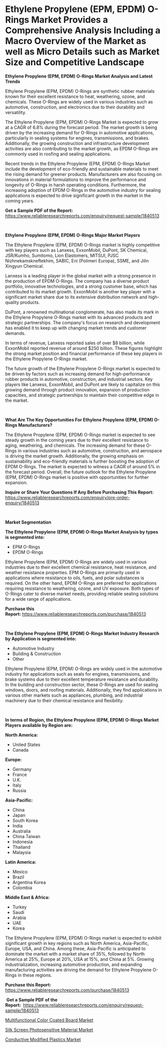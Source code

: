 <p><h1>Ethylene Propylene (EPM, EPDM) O-Rings Market Provides a Comprehensive Analysis Including a Macro Overview of the Market as well as Micro Details such as Market Size and Competitive Landscape</h1></p><p><strong>Ethylene Propylene (EPM, EPDM) O-Rings Market Analysis and Latest Trends</strong></p>
<p><p>Ethylene Propylene (EPM, EPDM) O-Rings are synthetic rubber materials known for their excellent resistance to heat, weathering, ozone, and chemicals. These O-Rings are widely used in various industries such as automotive, construction, and electronics due to their durability and versatility.</p><p>The Ethylene Propylene (EPM, EPDM) O-Rings Market is expected to grow at a CAGR of 6.8% during the forecast period. The market growth is being driven by the increasing demand for O-Rings in automotive applications, particularly in sealing systems for engines, transmissions, and brakes. Additionally, the growing construction and infrastructure development activities are also contributing to the market growth, as EPDM O-Rings are commonly used in roofing and sealing applications.</p><p>Recent trends in the Ethylene Propylene (EPM, EPDM) O-Rings Market include the development of eco-friendly and sustainable materials to meet the rising demand for greener products. Manufacturers are also focusing on innovations in material formulations to improve the performance and longevity of O-Rings in harsh operating conditions. Furthermore, the increasing adoption of EPDM O-Rings in the automotive industry for sealing applications is expected to drive significant growth in the market in the coming years.</p></p>
<p><strong>Get a Sample PDF of the Report:&nbsp;</strong> <a href="https://www.reliableresearchreports.com/enquiry/request-sample/1840513">https://www.reliableresearchreports.com/enquiry/request-sample/1840513</a></p>
<p>&nbsp;</p>
<p><strong>Ethylene Propylene (EPM, EPDM) O-Rings Major Market Players</strong></p>
<p><p>The Ethylene Propylene (EPM, EPDM) O-Rings market is highly competitive with key players such as Lanxess, ExxonMobil, DuPont, SK Chemical, JSR/Kumho, Sumitomo, Lion Elastomers, MITSUI, PJSC Nizhnekamskneftekhim, SABIC, Eni (Polimeri Europa), SSME, and Jilin Xingyun Chemical.</p><p>Lanxess is a leading player in the global market with a strong presence in the production of EPDM O-Rings. The company has a diverse product portfolio, innovative technologies, and a strong customer base, which has contributed to its market growth. ExxonMobil is another key player with a significant market share due to its extensive distribution network and high-quality products.</p><p>DuPont, a renowned multinational conglomerate, has also made its mark in the Ethylene Propylene O-Rings market with its advanced products and strategic partnerships. The company's focus on research and development has enabled it to keep up with changing market trends and customer demands.</p><p>In terms of revenue, Lanxess reported sales of over $8 billion, while ExxonMobil reported revenue of around $250 billion. These figures highlight the strong market position and financial performance of these key players in the Ethylene Propylene O-Rings market.</p><p>The future growth of the Ethylene Propylene O-Rings market is expected to be driven by factors such as increasing demand for high-performance rubber products in automotive, construction, and industrial sectors. Key players like Lanxess, ExxonMobil, and DuPont are likely to capitalize on this growing demand through product innovation, expansion of production capacities, and strategic partnerships to maintain their competitive edge in the market.</p></p>
<p>&nbsp;</p>
<p><strong>What Are The Key Opportunities For Ethylene Propylene (EPM, EPDM) O-Rings Manufacturers?</strong></p>
<p><p>The Ethylene Propylene (EPM, EPDM) O-Rings market is expected to see steady growth in the coming years due to their excellent resistance to aging, weathering, and chemicals. The increasing demand for these O-Rings in various industries such as automotive, construction, and aerospace is driving the market growth. Additionally, the growing emphasis on sustainability and eco-friendly materials is further boosting the adoption of EPDM O-Rings. The market is expected to witness a CAGR of around 5% in the forecast period. Overall, the future outlook for the Ethylene Propylene (EPM, EPDM) O-Rings market is positive with opportunities for further expansion.</p></p>
<p><strong>Inquire or Share Your Questions If Any Before Purchasing This Report:</strong> <a href="https://www.reliableresearchreports.com/enquiry/pre-order-enquiry/1840513">https://www.reliableresearchreports.com/enquiry/pre-order-enquiry/1840513</a></p>
<p>&nbsp;</p>
<p><strong>Market Segmentation</strong></p>
<p><strong>The Ethylene Propylene (EPM, EPDM) O-Rings Market Analysis by types is segmented into:</strong></p>
<p><ul><li>EPM O-Rings</li><li>EPDM O-Rings</li></ul></p>
<p><p>Ethylene Propylene (EPM, EPDM) O-Rings are widely used in various industries due to their excellent chemical resistance, heat resistance, and weather resistance properties. EPM O-Rings are primarily used in applications where resistance to oils, fuels, and polar substances is required. On the other hand, EPDM O-Rings are preferred for applications requiring resistance to weathering, ozone, and UV exposure. Both types of O-Rings cater to diverse market needs, providing reliable sealing solutions for a wide range of applications.</p></p>
<p><strong>Purchase this Report:&nbsp;</strong><a href="https://www.reliableresearchreports.com/purchase/1840513">https://www.reliableresearchreports.com/purchase/1840513</a></p>
<p>&nbsp;</p>
<p><strong>The Ethylene Propylene (EPM, EPDM) O-Rings Market Industry Research by Application is segmented into:</strong></p>
<p><ul><li>Automotive Industry</li><li>Building & Construction</li><li>Other</li></ul></p>
<p><p>Ethylene Propylene (EPM, EPDM) O-Rings are widely used in the automotive industry for applications such as seals for engines, transmissions, and brake systems due to their excellent temperature resistance and durability. In the building and construction sector, these O-Rings are used for sealing windows, doors, and roofing materials. Additionally, they find applications in various other markets such as appliances, plumbing, and industrial machinery due to their chemical resistance and flexibility.</p></p>
<p>&nbsp;</p>
<p><strong>In terms of Region, the Ethylene Propylene (EPM, EPDM) O-Rings Market Players available by Region are:</strong></p>
<p>
    <p> <strong> North America: </strong>
        <ul>
            <li>United States</li>
            <li>Canada</li>
        </ul>
        </p> 
    <p> <strong> Europe: </strong>
        <ul>
            <li>Germany</li>
            <li>France</li>
            <li>U.K.</li>
            <li>Italy</li>
            <li>Russia</li>
        </ul>
        </p> 
    <p> <strong> Asia-Pacific: </strong>
        <ul>
            <li>China</li>
            <li>Japan</li>
            <li>South Korea</li>
            <li>India</li>
            <li>Australia</li>
            <li>China Taiwan</li>
            <li>Indonesia</li>
            <li>Thailand</li>
            <li>Malaysia</li>
        </ul>
        </p> 
    <p> <strong> Latin America: </strong>
        <ul>
            <li>Mexico</li>
            <li>Brazil</li>
            <li>Argentina Korea</li>
            <li>Colombia</li>
        </ul>
        </p> 
    <p> <strong> Middle East & Africa: </strong>
        <ul>
            <li>Turkey</li>
            <li>Saudi</li>
            <li>Arabia</li>
            <li>UAE</li>
            <li>Korea</li>
        </ul>
    </p>
    </p>
<p><p>The Ethylene Propylene (EPM, EPDM) O-Rings market is expected to exhibit significant growth in key regions such as North America, Asia-Pacific, Europe, USA, and China. Among these, Asia-Pacific is anticipated to dominate the market with a market share of 35%, followed by North America at 25%, Europe at 20%, USA at 15%, and China at 5%. Growing industrialization, increasing automotive production, and expanding manufacturing activities are driving the demand for Ethylene Propylene O-Rings in these regions.</p></p>
<p><strong>Purchase this Report: </strong><a href="https://www.reliableresearchreports.com/purchase/1840513">https://www.reliableresearchreports.com/purchase/1840513</a></p>
<p>&nbsp;<strong>Get a Sample PDF of the Report:&nbsp;&nbsp;</strong><a href="https://www.reliableresearchreports.com/enquiry/request-sample/1840513">https://www.reliableresearchreports.com/enquiry/request-sample/1840513</a></p>
<p><strong></strong></p>
<p><p><a href="https://github.com/dimitrishawkinswaynenp91rgz/Market-Research-Report-List-1/blob/main/multifunctional-color-coated-board-market.md">Multifunctional Color Coated Board Market</a></p><p><a href="https://github.com/danielneavesallisons03mba/Market-Research-Report-List-1/blob/main/silk-screen-photosensitive-material-market.md">Silk Screen Photosensitive Material Market</a></p><p><a href="https://github.com/changoleonlaverguenzanoexiste/Market-Research-Report-List-2/blob/main/conductive-modified-plastics-market.md">Conductive Modified Plastics Market</a></p></p>